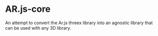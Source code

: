 # AR.js-core

An attempt to convert the Ar.js threex library into an agnostic library that can be used with any 3D library.
